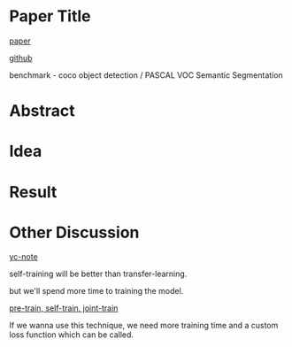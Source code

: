 # Paper Title

[paper](https://arxiv.org/pdf/2006.06882.pdf)

[github]([link2](https://paperswithcode.com/paper/rethinking-pre-training-and-self-training))

benchmark - coco object detection / PASCAL VOC Semantic Segmentation

# Abstract

# Idea

# Result

# Other Discussion

[yc-note](https://github.com/GitYCC/machine-learning-papers-summary/blob/master/understanding-generalization-transfer/rethinking_pre-training_and_self-training.md)

self-training will be better than transfer-learning.

but we'll spend more time to training the model.

[pre-train, self-train, joint-train](https://www.kaggle.com/stanleyjzheng/exploring-pseudolabelling-schemes-pydata)

If we wanna use this technique, we need more training time and a custom loss function which can be called.
